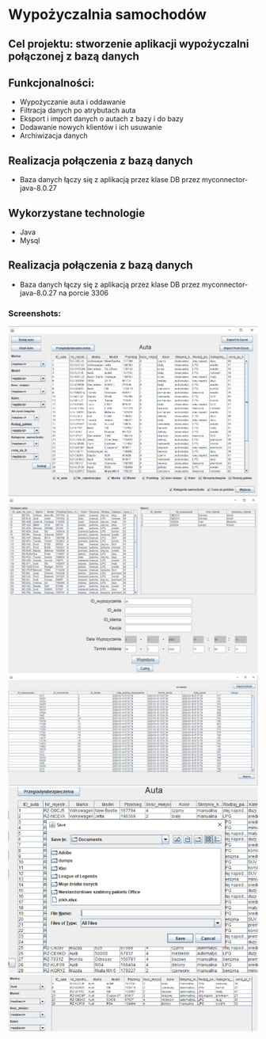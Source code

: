 # Wypożyczalnia samochodów
## Cel projektu: stworzenie aplikacji wypożyczalni połączonej z bazą danych

 ## Funkcjonalności:
- Wypożyczanie auta i oddawanie
- Filtracja danych po atrybutach auta
- Eksport i import danych o autach z bazy i do bazy
- Dodawanie nowych klientów i ich usuwanie
- Archiwizacja danych

## Realizacja połączenia z bazą danych
- Baza danych łączy się z aplikacją przez klase DB przez myconnector-java-8.0.27


## Wykorzystane technologie

- Java
- Mysql


## Realizacja połączenia z bazą danych
- Baza danych łączy się z aplikacją przez klase DB przez myconnector-java-8.0.27 na porcie 3306


### Screenshots:
<img src="screenshots/Przechwytywanie1.PNG">
<img src="screenshots/Przechwytywanie2.PNG">
<img src="screenshots/Przechwytywanie3.PNG">
<img src="screenshots/Przechwytywanie4.PNG">
<img src="screenshots/Przechwytywanie5.PNG">
